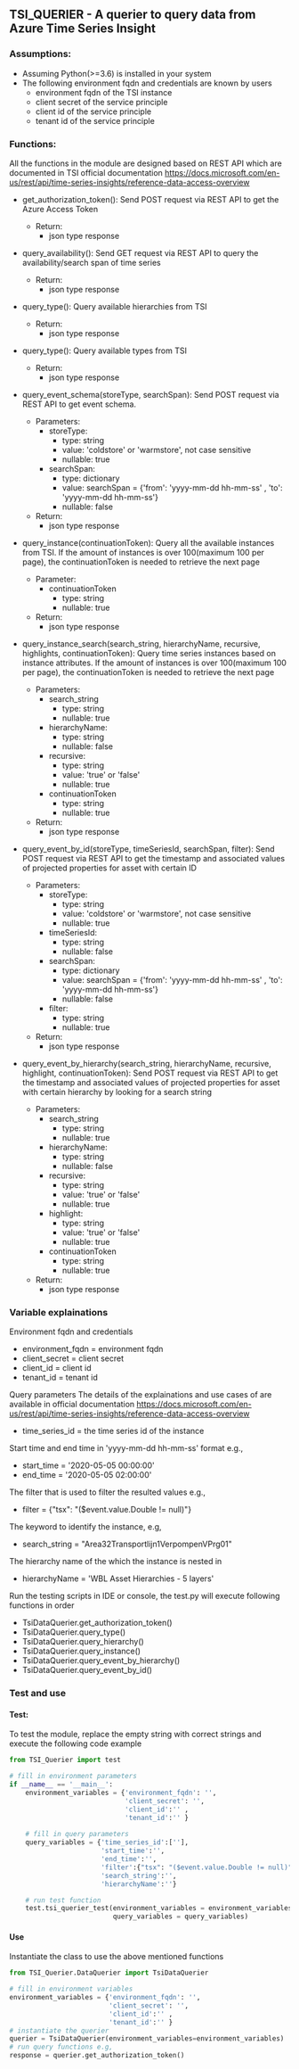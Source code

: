 ## TSI_QUERIER - A querier to query data from Azure Time Series Insight  

### Assumptions:
* Assuming Python(>=3.6) is installed in your system
* The following environment fqdn and credentials are known by users
  * environment fqdn of the TSI instance
  * client secret of the service principle
  * client id of the service principle 
  * tenant id of the service principle

### Functions:
All the functions in the module are designed based on REST API which are documented in TSI official documentation https://docs.microsoft.com/en-us/rest/api/time-series-insights/reference-data-access-overview
* get_authorization_token(): Send POST request via REST API to get the Azure Access Token
  * Return:
    * json type response

* query_availability(): Send GET request via REST API to query the availability/search span of time series
  * Return:
    * json type response
  
* query_type(): Query available hierarchies from TSI
  * Return:
    * json type response
  
* query_type(): Query available types from TSI
  * Return:
    * json type response
  
* query_event_schema(storeType, searchSpan): Send POST request via REST API to get event schema.
  * Parameters:
    * storeType:
      * type: string
      * value: 'coldstore' or 'warmstore', not case sensitive
      * nullable: true
    * searchSpan:
      * type: dictionary 
      * value: searchSpan = {'from': 'yyyy-mm-dd hh-mm-ss' , 'to': 'yyyy-mm-dd hh-mm-ss'}
      * nullable: false
  * Return:
    * json type response

* query_instance(continuationToken): Query all the available instances from TSI. If the amount of instances is over 100(maximum 100 per page), the continuationToken is needed to retrieve the next page
  * Parameter:
    * continuationToken
      * type: string
      * nullable: true
  * Return:
    * json type response

* query_instance_search(search_string, hierarchyName, recursive, highlights, continuationToken):  Query time series instances based on instance attributes. If the amount of instances is over 100(maximum 100 per page), the continuationToken is needed to retrieve the next page
  * Parameters:
    * search_string
      * type: string
      * nullable: true
    * hierarchyName:
      * type: string
      * nullable: false
    * recursive:
      * type: string
      * value: 'true' or 'false'
      * nullable: true
    * continuationToken
      * type: string
      * nullable: true
  * Return:
    * json type response

* query_event_by_id(storeType, timeSeriesId, searchSpan, filter): Send POST request via REST API to get the timestamp and associated values of projected properties for asset with certain ID
  * Parameters:
    * storeType:
      * type: string
      * value: 'coldstore' or 'warmstore', not case sensitive
      * nullable: true
    * timeSeriesId:
      * type: string
      * nullable: false
    * searchSpan:
      * type: dictionary 
      * value: searchSpan = {'from': 'yyyy-mm-dd hh-mm-ss' , 'to': 'yyyy-mm-dd hh-mm-ss'}
      * nullable: false
    * filter:
      * type: string
      * nullable: true
  * Return:
    * json type response    
* query_event_by_hierarchy(search_string, hierarchyName, recursive, highlight, continuationToken): Send POST request via REST API to get the timestamp and associated values of projected properties for asset with certain hierarchy by looking for a search string
  * Parameters:
    * search_string
      * type: string
      * nullable: true
    * hierarchyName:
      * type: string
      * nullable: false
    * recursive:
      * type: string
      * value: 'true' or 'false'
      * nullable: true
    * highlight:
      * type: string
      * value: 'true' or 'false'
      * nullable: true
    * continuationToken
      * type: string
      * nullable: true
  * Return:
    * json type response
    
### Variable explainations
Environment fqdn and credentials
* environment_fqdn = environment fqdn
* client_secret = client secret
* client_id = client id
* tenant_id = tenant id

Query parameters
The details of the explainations and use cases of are available in official documentation https://docs.microsoft.com/en-us/rest/api/time-series-insights/reference-data-access-overview
* time_series_id = the time series id of the instance
  
Start time and end time in 'yyyy-mm-dd hh-mm-ss' format e.g.,
* start_time = '2020-05-05 00:00:00'
* end_time = '2020-05-05 02:00:00'

The filter that is used to filter the resulted values e.g., 
* filter = {"tsx": "($event.value.Double != null)"}
  
The keyword to identify the instance, e.g,   
* search_string = "Area32Transportlijn1VerpompenVPrg01"
  
The hierarchy name of the which the instance is nested in
* hierarchyName = 'WBL Asset Hierarchies -  5 layers'

Run the testing scripts in IDE or console, the test.py will execute following functions in order
* TsiDataQuerier.get_authorization_token()
* TsiDataQuerier.query_type()
* TsiDataQuerier.query_hierarchy()
* TsiDataQuerier.query_instance()
* TsiDataQuerier.query_event_by_hierarchy()
* TsiDataQuerier.query_event_by_id()

### Test and use
#### Test:
To test the module, replace the empty string with correct strings and execute the following code example

```Python
from TSI_Querier import test

# fill in environment parameters
if __name__ == '__main__':    
    environment_variables = {'environment_fqdn': '',
                             'client_secret': '',
                             'client_id':'' ,
                             'tenant_id':'' }
    
    # fill in query parameters
    query_variables = {'time_series_id':[''],
                       'start_time':'',
                       'end_time':'',
                       'filter':{"tsx": "($event.value.Double != null)"},
                       'search_string':'',
                       'hierarchyName':''}

    # run test function
    test.tsi_querier_test(environment_variables = environment_variables,
                          query_variables = query_variables)
```
#### Use
Instantiate the class to use the above mentioned functions
```Python
from TSI_Querier.DataQuerier import TsiDataQuerier

# fill in environment variables
environment_variables = {'environment_fqdn': '',
                         'client_secret': '',
                         'client_id':'' ,
                         'tenant_id':'' }
# instantiate the querier
querier = TsiDataQuerier(environment_variables=environment_variables)
# run query functions e.g,
response = querier.get_authorization_token()
```
